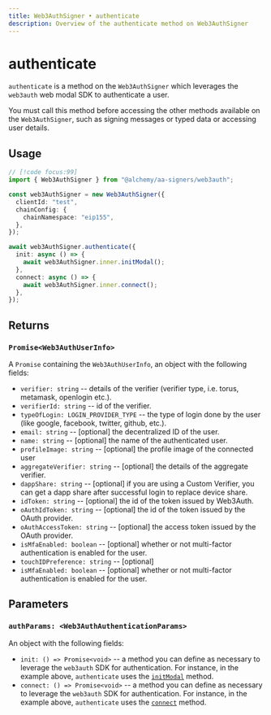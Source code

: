 ```yaml
---
title: Web3AuthSigner • authenticate
description: Overview of the authenticate method on Web3AuthSigner
---
```


# authenticate

`authenticate` is a method on the `Web3AuthSigner` which leverages the `web3auth` web modal SDK to authenticate a user.

You must call this method before accessing the other methods available on the `Web3AuthSigner`, such as signing messages or typed data or accessing user details.

## Usage

```ts [example.ts]
// [!code focus:99]
import { Web3AuthSigner } from "@alchemy/aa-signers/web3auth";

const web3AuthSigner = new Web3AuthSigner({
  clientId: "test",
  chainConfig: {
    chainNamespace: "eip155",
  },
});

await web3AuthSigner.authenticate({
  init: async () => {
    await web3AuthSigner.inner.initModal();
  },
  connect: async () => {
    await web3AuthSigner.inner.connect();
  },
});
```

## Returns

### `Promise<Web3AuthUserInfo>`

A `Promise` containing the `Web3AuthUserInfo`, an object with the following fields:

- `verifier: string` -- details of the verifier (verifier type, i.e. torus, metamask, openlogin etc.).
- `verifierId: string` -- id of the verifier.
- `typeOfLogin: LOGIN_PROVIDER_TYPE` -- the type of login done by the user (like google, facebook, twitter, github, etc.).
- `email: string` -- [optional] the decentralized ID of the user.
- `name: string` -- [optional] the name of the authenticated user.
- `profileImage: string` -- [optional] the profile image of the connected user
- `aggregateVerifier: string` -- [optional] the details of the aggregate verifier.
- `dappShare: string` -- [optional] if you are using a Custom Verifier, you can get a dapp share after successful login to replace device share.
- `idToken: string` -- [optional] the id of the token issued by Web3Auth.
- `oAuthIdToken: string` -- [optional] the id of the token issued by the OAuth provider.
- `oAuthAccessToken: string` -- [optional] the access token issued by the OAuth provider.
- `isMfaEnabled: boolean` -- [optional] whether or not multi-factor authentication is enabled for the user.
- `touchIDPreference: string` -- [optional]
- `isMfaEnabled: boolean` -- [optional] whether or not multi-factor authentication is enabled for the user.

## Parameters

### `authParams: <Web3AuthAuthenticationParams>`

An object with the following fields:

- `init: () => Promise<void>` -- a method you can define as necessary to leverage the `web3auth` SDK for authentication. For instance, in the example above, `authenticate` uses the [`initModal`](https://web3auth.io/docs/sdk/pnp/web/modal/initialize#initmodal) method.
- `connect: () => Promise<void>` -- a method you can define as necessary to leverage the `web3auth` SDK for authentication. For instance, in the example above, `authenticate` uses the [`connect`](https://web3auth.io/docs/sdk/pnp/web/modal/usage) method.

